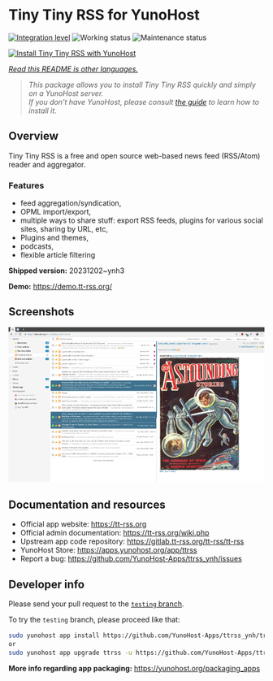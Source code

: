 <!--
N.B.: This README was automatically generated by <https://github.com/YunoHost/apps/tree/master/tools/readme_generator>
It shall NOT be edited by hand.
-->

# Tiny Tiny RSS for YunoHost

[![Integration level](https://dash.yunohost.org/integration/ttrss.svg)](https://dash.yunohost.org/appci/app/ttrss) ![Working status](https://ci-apps.yunohost.org/ci/badges/ttrss.status.svg) ![Maintenance status](https://ci-apps.yunohost.org/ci/badges/ttrss.maintain.svg)

[![Install Tiny Tiny RSS with YunoHost](https://install-app.yunohost.org/install-with-yunohost.svg)](https://install-app.yunohost.org/?app=ttrss)

*[Read this README is other languages.](./ALL_README.md)*

> *This package allows you to install Tiny Tiny RSS quickly and simply on a YunoHost server.*  
> *If you don't have YunoHost, please consult [the guide](https://yunohost.org/install) to learn how to install it.*

## Overview

Tiny Tiny RSS is a free and open source web-based news feed (RSS/Atom) reader and aggregator.

### Features

- feed aggregation/syndication,
- OPML import/export,
- multiple ways to share stuff: export RSS feeds, plugins for various social sites, sharing by URL, etc,
- Plugins and themes,
- podcasts,
- flexible article filtering


**Shipped version:** 20231202~ynh3

**Demo:** <https://demo.tt-rss.org/>

## Screenshots

![Screenshot of Tiny Tiny RSS](./doc/screenshots/screenshot.png)

## Documentation and resources

- Official app website: <https://tt-rss.org>
- Official admin documentation: <https://tt-rss.org/wiki.php>
- Upstream app code repository: <https://gitlab.tt-rss.org/tt-rss/tt-rss>
- YunoHost Store: <https://apps.yunohost.org/app/ttrss>
- Report a bug: <https://github.com/YunoHost-Apps/ttrss_ynh/issues>

## Developer info

Please send your pull request to the [`testing` branch](https://github.com/YunoHost-Apps/ttrss_ynh/tree/testing).

To try the `testing` branch, please proceed like that:

```bash
sudo yunohost app install https://github.com/YunoHost-Apps/ttrss_ynh/tree/testing --debug
or
sudo yunohost app upgrade ttrss -u https://github.com/YunoHost-Apps/ttrss_ynh/tree/testing --debug
```

**More info regarding app packaging:** <https://yunohost.org/packaging_apps>
